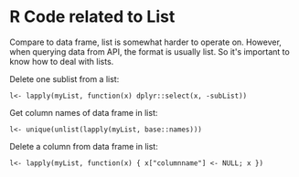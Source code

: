 # R Code related to List

Compare to data frame, list is somewhat harder to operate on. However, when querying data from API, the format is usually list. So it's 
important to know how to deal with lists. 

Delete one sublist from a list:

`
 l<- lapply(myList, function(x) dplyr::select(x, -subList))
`
 
Get column names of data frame in list:

`
l<- unique(unlist(lapply(myList, base::names)))
`

Delete a column from data frame in list:

`
l<- lapply(myList, function(x) { x["columnname"] <- NULL; x })
`
